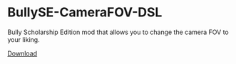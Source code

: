 # BullySE-CameraFOV-DSL
Bully Scholarship Edition mod that allows you to change the camera FOV to your liking.

[Download](https://www.nexusmods.com/bullyscholarshipedition/mods/93)
